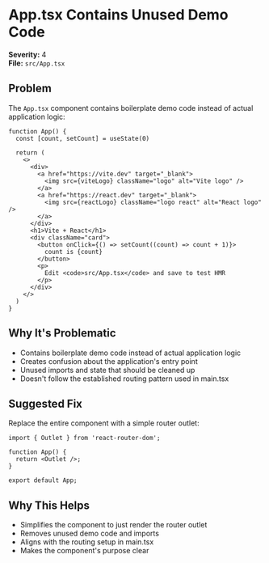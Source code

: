 # App.tsx Contains Unused Demo Code

**Severity:** 4  
**File:** `src/App.tsx`

## Problem

The `App.tsx` component contains boilerplate demo code instead of actual application logic:

```tsx
function App() {
  const [count, setCount] = useState(0)

  return (
    <>
      <div>
        <a href="https://vite.dev" target="_blank">
          <img src={viteLogo} className="logo" alt="Vite logo" />
        </a>
        <a href="https://react.dev" target="_blank">
          <img src={reactLogo} className="logo react" alt="React logo" />
        </a>
      </div>
      <h1>Vite + React</h1>
      <div className="card">
        <button onClick={() => setCount((count) => count + 1)}>
          count is {count}
        </button>
        <p>
          Edit <code>src/App.tsx</code> and save to test HMR
        </p>
      </div>
    </>
  )
}
```

## Why It's Problematic

- Contains boilerplate demo code instead of actual application logic
- Creates confusion about the application's entry point
- Unused imports and state that should be cleaned up
- Doesn't follow the established routing pattern used in main.tsx

## Suggested Fix

Replace the entire component with a simple router outlet:

```tsx
import { Outlet } from 'react-router-dom';

function App() {
  return <Outlet />;
}

export default App;
```

## Why This Helps

- Simplifies the component to just render the router outlet
- Removes unused demo code and imports
- Aligns with the routing setup in main.tsx
- Makes the component's purpose clear
